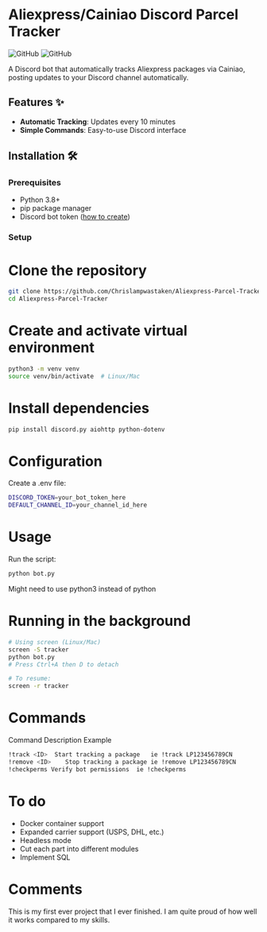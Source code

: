 # Aliexpress/Cainiao Discord Parcel Tracker

![GitHub](https://img.shields.io/badge/Python-3.8%2B-blue)
![GitHub](https://img.shields.io/badge/license-MIT-green)

A Discord bot that automatically tracks Aliexpress packages via Cainiao, posting updates to your Discord channel automatically.

## Features ✨

- **Automatic Tracking**: Updates every 10 minutes
- **Simple Commands**: Easy-to-use Discord interface

## Installation 🛠️

### Prerequisites
- Python 3.8+
- pip package manager
- Discord bot token ([how to create](https://discordpy.readthedocs.io/en/stable/discord.html))

### Setup
# Clone the repository
```bash
git clone https://github.com/Chrislampwastaken/Aliexpress-Parcel-Tracker.git
cd Aliexpress-Parcel-Tracker
```

# Create and activate virtual environment
```bash
python3 -m venv venv
source venv/bin/activate  # Linux/Mac
```

# Install dependencies
```bash
pip install discord.py aiohttp python-dotenv
```

# Configuration
Create a .env file:
```bash
DISCORD_TOKEN=your_bot_token_here
DEFAULT_CHANNEL_ID=your_channel_id_here
```

# Usage
Run the script:
```bash
python bot.py
```
Might need to use python3 instead of python

# Running in the background
```bash
# Using screen (Linux/Mac)
screen -S tracker
python bot.py
# Press Ctrl+A then D to detach

# To resume:
screen -r tracker
```

# Commands 
Command	Description	Example
```bash
!track <ID>  Start tracking a package	ie !track LP123456789CN
!remove <ID>	Stop tracking a package	ie !remove LP123456789CN
!checkperms	Verify bot permissions	ie !checkperms
```

# To do
- Docker container support
- Expanded carrier support (USPS, DHL, etc.)
- Headless mode
- Cut each part into different modules
- Implement SQL

# Comments
This is my first ever project that I ever finished. I am quite proud of how well it works compared to my skills.
